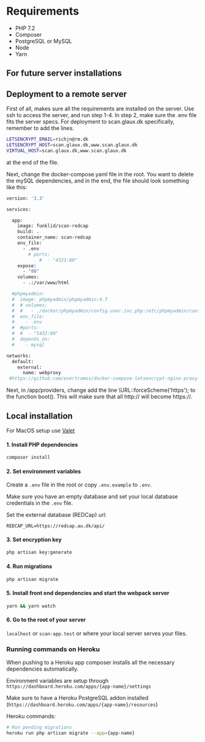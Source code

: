 # Requirements

* PHP 7.2
* Composer
* PostgreSQL or MySQL
* Node
* Yarn

## For future server installations

## Deployment to a remote server

First of all, makes sure all the requirements are installed on the server. Use ssh to access the server, and run step 1-4. In step 2, make sure the .env file fits the server specs. For deployment to scan.glaux.dk specifically, remember to add the lines.

```sh
LETSENCRYPT_EMAIL=richjn@rm.dk
LETSENCRYPT_HOST=scan.glaux.dk,www.scan.glaux.dk
VIRTUAL_HOST=scan.glaux.dk,www.scan.glaux.dk
```

at the end of the file. 

Next, change the docker-compose.yaml file in the root. You want to delete the mySQL dependencies, and in the end, the file should look something like this:

```sh
version: '3.3'

services:

  app:
    image: funklid/scan-redcap
    build: .
    container_name: scan-redcap
    env_file:
      - .env
        # ports:
            #  - "4321:80"
    expose:
      - "80"
    volumes:
      - .:/var/www/html

  #phpmyadmin:
  #  image: phpmyadmin/phpmyadmin:4.7
  #  # volumes:
  #  #   - ./docker/phpmyadmin/config.user.inc.php:/etc/phpmyadmin/config.user.inc.php
  #  env_file:
  #    - .env
  #  #ports:
  #  #  - "5432:80"
  #  depends_on:
  #    - mysql

networks:
  default:
    external:
      name: webproxy
 #https://github.com/evertramos/docker-compose-letsencrypt-nginx-proxy-companion

 ```

Next, in /app/providers, change add the line \URL::forceScheme('https'); to the function boot(). This will make sure that all http:// will become https://. 


## Local installation

For MacOS setup use [Valet](https://laravel.com/docs/5.6/valet)

#### 1. Install PHP dependencies

```sh
composer install
```

#### 2. Set environment variables

Create a `.env` file in the root or copy `.env.example` to `.env`.

Make sure you have an empty database and set your local database credentials in the `.env` file.

Set the external database (REDCap) url:

```
REDCAP_URL=https://redcap.au.dk/api/
```

#### 3. Set encryption key

```sh
php artisan key:generate
```

#### 4. Run migrations

```sh
php artisan migrate
```

#### 5. Install front end dependencies and start the webpack server

```sh
yarn && yarn watch
```

#### 6. Go to the root of your server

`localhost` or `scan-app.test` or where your local server serves your files.

### Running commands on Heroku

When pushing to a Heroku app composer installs all the necessary dependencies automatically.

Environment variables are setup through `https://dashboard.heroku.com/apps/{app-name}/settings`

Make sure to have a Heroku PostgreSQL addon installed (`https://dashboard.heroku.com/apps/{app-name}/resources`)

Heroku commands:

```sh
# Run pending migrations
heroku run php artisan migrate --app={app-name}
```
